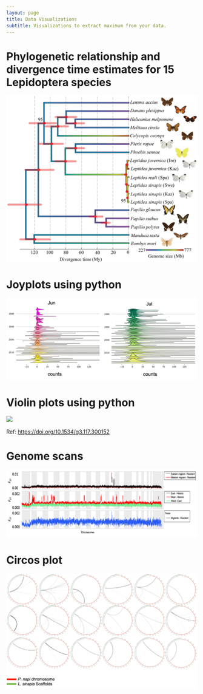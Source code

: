 ```yaml
---
layout: page
title: Data Visualizations
subtitle: Visualizations to extract maximum from your data.
---
```



# Phylogenetic relationship and divergence time estimates for 15 Lepidoptera species
<img style="float: center;" src="/assets/img/evx163f1.jpeg">

# Joyplots using python

<img style="float: center;" src="/assets/img/joy.png">



# Violin plots using python
<img style="float: center;" src="https://academic.oup.com/view-large/figure/235904481/3983f4.gif">

Ref: https://doi.org/10.1534/g3.117.300152

# Genome scans
<img style="float: center;" src="/assets/img/scan.png">

# Circos plot
<img style="float: center;" src="/assets/img/circros.png">

